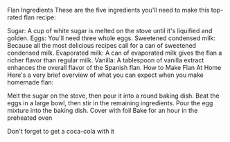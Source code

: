 Flan Ingredients
These are the five ingredients you'll need to make this top-rated flan recipe:

Sugar: A cup of white sugar is melted on the stove until it's liquified and golden.
Eggs: You'll need three whole eggs.
Sweetened condensed milk: Because all the most delicious recipes call for a can of sweetened condensed milk.
Evaporated milk: A can of evaporated milk gives the flan a richer flavor than regular milk.
Vanilla: A tablespoon of vanilla extract enhances the overall flavor of the Spanish flan.
How to Make Flan At Home
Here's a very brief overview of what you can expect when you make homemade flan:

Melt the sugar on the stove, then pour it into a round baking dish.
Beat the eggs in a large bowl, then stir in the remaining ingredients.
Pour the egg mixture into the baking dish. Cover with foil
Bake for an hour in the preheated oven

Don't forget to get a coca-cola with it
